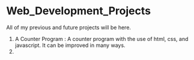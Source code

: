# Web_Development_Projects
All of my previous and future projects will be here.


1. A Counter Program : A counter program with the use of html, css, and javascript. It can be improved in many ways.
2. 
